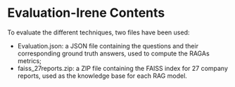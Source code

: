 # Evaluation-Irene Contents  
To evaluate the different techniques, two files have been used:  
- Evaluation.json: a JSON file containing the questions and their corresponding ground truth answers, used to compute the RAGAs metrics;  
- faiss_27reports.zip: a ZIP file containing the FAISS index for 27 company reports, used as the knowledge base for each RAG model.
